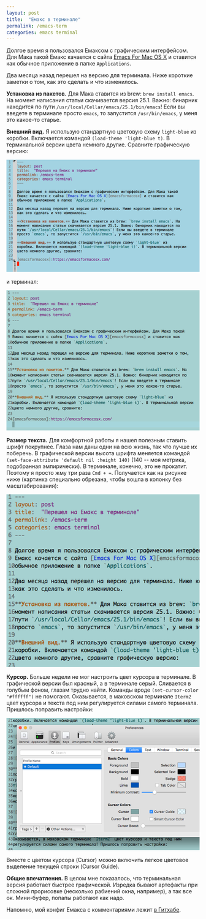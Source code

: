 ```yaml
---
layout: post
title:  "Емакс в терминале"
permalink: /emacs-term
categories: emacs terminal
---
```


Долгое время я пользовался Емаксом с графическим интерфейсом. Для Мака такой
Емакс качается с сайта [Emacs For Mac OS X][emacsformacosx] и ставится как
обычное приложение в папке `Applications`.

Два месяца назад перешел на версию для терминала. Ниже короткие заметки о том,
как это сделать и что изменилось.

**Установка из пакетов.** Для Мака ставится из brew: `brew install emacs`. На
момент написания статьи скачивается версия 25.1. Важно: бинарник находится по
пути `/usr/local/Cellar/emacs/25.1/bin/emacs`! Если вы введете в терминале
просто `emacs`, то запустится `/usr/bin/emacs`, у меня это какое-то старье.

**Внешний вид.** Я использую стандартную цветовую схему `light-blue` из
коробки. Включается командой `(load-theme 'light-blue t)`. В терминальной версии
цвета немного другие. Сравните графическую версию:

![gui](/assets/static/emacs/emacs-gui.png)

и терминал:

![terminal](/assets/static/emacs/emacs-term.png)

**Размер текста.** Для комфортной работы я нашел полезным ставить шрифт
покрупнее. Глаза нам даны одни на всю жизнь, так что лучше их поберечь. В
графической версии высота шрифта меняется командой `(set-face-attribute 'default
nil :height 140)` (140 -- моя метрика, подобранная эмпирически). В терминале,
конечно, это не прокатит. Поэтому я просто жму три раза `Cmd + =`. Получается
как на рисунке ниже (картинка специально обрезана, чтобы вошла в колонку без
масштабирования):

![font](/assets/static/emacs/emacs-font.png)

**Курсор.** Больше недели не мог настроить цвет курсора в терминале. В
графической версии был красный, а в терминале серый. Сливается в голубым фоном,
глазам трудно найти. Команды вроде `(set-cursor-color "#ffffff")` не помогают.
Оказывается, в маковском терминале `Iterm2` цвет курсора и текста под ним
регулируется силами самого терминала. Пришлось поправить настройки:

![iterm2](/assets/static/emacs/emacs-iterm2.png)

Вместе с цветом курсора (Cursor) можно включить легкое цветовое выделение
текущей строки (Cursor Guide).

**Общие впечатления.** В целом мне показалось, что терминальная версия работает
быстрее графической. Изредка бывают артефакты при сложной прорисовке (несколько
рабиений окна, например), а так все ок. Мини-буфер, попапы работают как надо.

Напомню, мой конфиг Емакса с комментариями лежит [в Гитхабе][config].

[emacsformacosx]:https://emacsformacosx.com/
[config]:https://github.com/igrishaev/dotfiles/blob/master/.emacs
